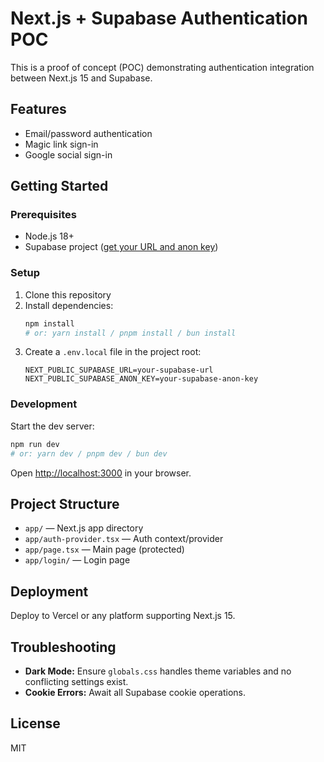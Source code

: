 # Next.js + Supabase Authentication POC

This is a proof of concept (POC) demonstrating authentication integration between Next.js 15 and Supabase.

## Features

- Email/password authentication
- Magic link sign-in
- Google social sign-in

## Getting Started

### Prerequisites

- Node.js 18+
- Supabase project ([get your URL and anon key](https://app.supabase.com/))

### Setup

1. Clone this repository
2. Install dependencies:
   ```bash
   npm install
   # or: yarn install / pnpm install / bun install
   ```
3. Create a `.env.local` file in the project root:
   ```
   NEXT_PUBLIC_SUPABASE_URL=your-supabase-url
   NEXT_PUBLIC_SUPABASE_ANON_KEY=your-supabase-anon-key
   ```

### Development

Start the dev server:

```bash
npm run dev
# or: yarn dev / pnpm dev / bun dev
```

Open [http://localhost:3000](http://localhost:3000) in your browser.

## Project Structure

- `app/` — Next.js app directory
- `app/auth-provider.tsx` — Auth context/provider
- `app/page.tsx` — Main page (protected)
- `app/login/` — Login page

## Deployment

Deploy to Vercel or any platform supporting Next.js 15.

## Troubleshooting

- **Dark Mode:** Ensure `globals.css` handles theme variables and no conflicting settings exist.
- **Cookie Errors:** Await all Supabase cookie operations.

## License

MIT
